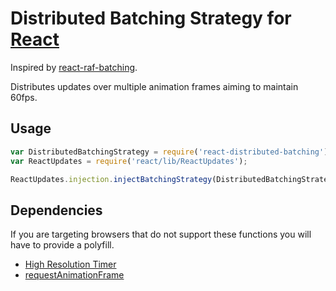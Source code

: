 # Distributed Batching Strategy for [React](https://github.com/facebook/react)

Inspired by [react-raf-batching](https://github.com/petehunt/react-raf-batching).

Distributes updates over multiple animation frames aiming to maintain 60fps.

## Usage

```Javascript
var DistributedBatchingStrategy = require('react-distributed-batching');
var ReactUpdates = require('react/lib/ReactUpdates');

ReactUpdates.injection.injectBatchingStrategy(DistributedBatchingStrategy);
```

## Dependencies

If you are targeting browsers that do not support these functions you will have to provide a polyfill.

- [High Resolution Timer](https://dvcs.w3.org/hg/webperf/raw-file/tip/specs/HighResolutionTime/Overview.html)
- [requestAnimationFrame](https://dvcs.w3.org/hg/webperf/raw-file/tip/specs/RequestAnimationFrame/Overview.html)
